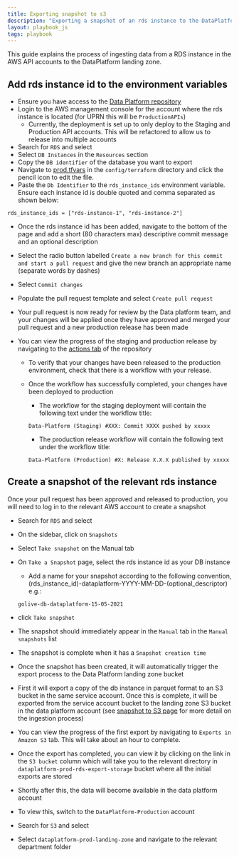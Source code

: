 ```yaml
---
title: Exporting snapshot to s3
description: "Exporting a snapshot of an rds instance to the DataPlatform landing zone"
layout: playbook_js
tags: playbook
---
```


This guide explains the process of ingesting data from a RDS instance in the AWS API accounts to the DataPlatform landing zone.

## Add rds instance id to the environment variables

- Ensure you have access to the [Data Platform repository](https://github.com/LBHackney-IT/data-platform/)
- Login to the AWS management console for the account where the rds instance is located (for UPRN this will be `ProductionAPIs`)
  - Currently, the deployment is set up to only deploy to the Staging and Production API accounts. This will be refactored to allow us to release into multiple accounts
- Search for `RDS` and select
- Select `DB Instances` in the `Resources` section
- Copy the `DB identifier` of the database you want to export
- Navigate to [prod.tfvars](https://github.com/LBHackney-IT/Data-Platform/blob/main/config/terraform/prod.tfvars#L12) in the `config/terraform` directory and click the pencil icon to edit the file.
- Paste the `Db Identifier` to the `rds_instance_ids` environment variable. Ensure each instance id is double quoted and comma separated as shown below:

```
rds_instance_ids = ["rds-instance-1", "rds-instance-2"]
```

- Once the rds instance id has been added, navigate to the bottom of the page and add a short (80 characters max) descriptive commit message and an optional description
- Select the radio button labelled `Create a new branch for this commit and start a pull request` and give the new branch an appropriate name (separate words by dashes)
- Select `Commit changes`
- Populate the pull request template and select `Create pull request`
- Your pull request is now ready for review by the Data platform team, and your changes will be applied once they have approved and merged your pull request and a new production release has been made
- You can view the progress of the staging and production release by navigating to the [actions tab](https://github.com/LBHackney-IT/Data-Platform/actions) of the repository

  - To verify that your changes have been released to the production environment, check that there is a workflow with your release.
  - Once the workflow has successfully completed, your changes have been deployed to production

    - The workflow for the staging deployment will contain the following text under the workflow title:

    ```
    Data-Platform (Staging) #XXX: Commit XXXX pushed by xxxxx
    ```

    - The production release workflow will contain the following text under the workflow title:

    ```
    Data-Platform (Production) #X: Release X.X.X published by xxxxx

    ```

## Create a snapshot of the relevant rds instance

Once your pull request has been approved and released to production, you will need to log in to the relevant AWS account to create a snapshot

- Search for `RDS` and select
- On the sidebar, click on `Snapshots`
- Select `Take snapshot` on the Manual tab
- On `Take a Snapshot` page, select the rds instance id as your DB instance

  - Add a name for your snapshot according to the following convention, (rds_instance_id)-dataplatform-YYYY-MM-DD-(optional_descriptor) e.g.:

  ```
  golive-db-dataplatform-15-05-2021
  ```

- click `Take snapshot`
- The snapshot should immediately appear in the `Manual` tab in the `Manual snapshots` list
- The snapshot is complete when it has a `Snapshot creation time`
- Once the snapshot has been created, it will automatically trigger the export process to the Data Platform landing zone bucket
- First it will export a copy of the db instance in parquet format to an S3 bucket in the same service account. Once this is complete, it will be exported from the service account bucket to the landing zone S3 bucket in the data platform account (see [snapshot to S3 page](http://playbook.hackney.gov.uk/Data-Platform-Playbook/docs/snapshot-to-s3/) for more detail on the ingestion process)
- You can view the progress of the first export by navigating to `Exports in Amazon S3` tab. This will take about an hour to complete.
- Once the export has completed, you can view it by clicking on the link in the `S3 bucket` column which will take you to the relevant directory in `dataplatform-prod-rds-export-storage` bucket where all the initial exports are stored
- Shortly after this, the data will become available in the data platform account
- To view this, switch to the `DataPlatform-Production` account
- Search for `S3` and select
- Select `dataplatform-prod-landing-zone` and navigate to the relevant department folder
